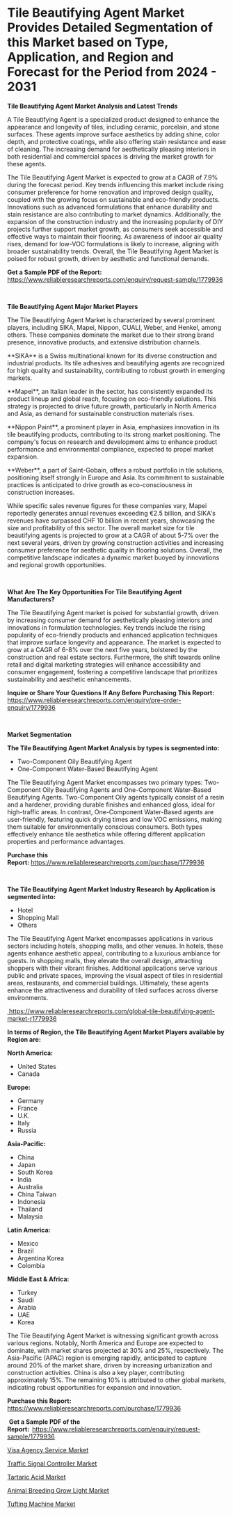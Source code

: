 <p><h1>Tile Beautifying Agent Market Provides Detailed Segmentation of this Market based on Type, Application, and Region and Forecast for the Period from 2024 - 2031</h1></p><p><strong>Tile Beautifying Agent Market Analysis and Latest Trends</strong></p>
<p><p>A Tile Beautifying Agent is a specialized product designed to enhance the appearance and longevity of tiles, including ceramic, porcelain, and stone surfaces. These agents improve surface aesthetics by adding shine, color depth, and protective coatings, while also offering stain resistance and ease of cleaning. The increasing demand for aesthetically pleasing interiors in both residential and commercial spaces is driving the market growth for these agents.</p><p>The Tile Beautifying Agent Market is expected to grow at a CAGR of 7.9% during the forecast period. Key trends influencing this market include rising consumer preference for home renovation and improved design quality, coupled with the growing focus on sustainable and eco-friendly products. Innovations such as advanced formulations that enhance durability and stain resistance are also contributing to market dynamics. Additionally, the expansion of the construction industry and the increasing popularity of DIY projects further support market growth, as consumers seek accessible and effective ways to maintain their flooring. As awareness of indoor air quality rises, demand for low-VOC formulations is likely to increase, aligning with broader sustainability trends. Overall, the Tile Beautifying Agent Market is poised for robust growth, driven by aesthetic and functional demands.</p></p>
<p><strong>Get a Sample PDF of the Report:&nbsp;</strong> <a href="https://www.reliableresearchreports.com/enquiry/request-sample/1779936?utm_campaign=7&utm_medium=2&utm_source=Github&utm_content=ia&utm_term=19122024&utm_id=tile-beautifying-agent">https://www.reliableresearchreports.com/enquiry/request-sample/1779936</a></p>
<p>&nbsp;</p>
<p><strong>Tile Beautifying Agent Major Market Players</strong></p>
<p><p>The Tile Beautifying Agent Market is characterized by several prominent players, including SIKA, Mapei, Nippon, CUALI, Weber, and Henkel, among others. These companies dominate the market due to their strong brand presence, innovative products, and extensive distribution channels.</p><p>**SIKA** is a Swiss multinational known for its diverse construction and industrial products. Its tile adhesives and beautifying agents are recognized for high quality and sustainability, contributing to robust growth in emerging markets. </p><p>**Mapei**, an Italian leader in the sector, has consistently expanded its product lineup and global reach, focusing on eco-friendly solutions. This strategy is projected to drive future growth, particularly in North America and Asia, as demand for sustainable construction materials rises.</p><p>**Nippon Paint**, a prominent player in Asia, emphasizes innovation in its tile beautifying products, contributing to its strong market positioning. The company's focus on research and development aims to enhance product performance and environmental compliance, expected to propel market expansion.</p><p>**Weber**, a part of Saint-Gobain, offers a robust portfolio in tile solutions, positioning itself strongly in Europe and Asia. Its commitment to sustainable practices is anticipated to drive growth as eco-consciousness in construction increases.</p><p>While specific sales revenue figures for these companies vary, Mapei reportedly generates annual revenues exceeding €2.5 billion, and SIKA's revenues have surpassed CHF 10 billion in recent years, showcasing the size and profitability of this sector. The overall market size for tile beautifying agents is projected to grow at a CAGR of about 5-7% over the next several years, driven by growing construction activities and increasing consumer preference for aesthetic quality in flooring solutions. Overall, the competitive landscape indicates a dynamic market buoyed by innovations and regional growth opportunities.</p></p>
<p>&nbsp;</p>
<p><strong>What Are The Key Opportunities For Tile Beautifying Agent Manufacturers?</strong></p>
<p><p>The Tile Beautifying Agent market is poised for substantial growth, driven by increasing consumer demand for aesthetically pleasing interiors and innovations in formulation technologies. Key trends include the rising popularity of eco-friendly products and enhanced application techniques that improve surface longevity and appearance. The market is expected to grow at a CAGR of 6-8% over the next five years, bolstered by the construction and real estate sectors. Furthermore, the shift towards online retail and digital marketing strategies will enhance accessibility and consumer engagement, fostering a competitive landscape that prioritizes sustainability and aesthetic enhancements.</p></p>
<p><strong>Inquire or Share Your Questions If Any Before Purchasing This Report:</strong> <a href="https://www.reliableresearchreports.com/enquiry/pre-order-enquiry/1779936?utm_campaign=7&utm_medium=2&utm_source=Github&utm_content=ia&utm_term=19122024&utm_id=tile-beautifying-agent">https://www.reliableresearchreports.com/enquiry/pre-order-enquiry/1779936</a></p>
<p>&nbsp;</p>
<p><strong>Market Segmentation</strong></p>
<p><strong>The Tile Beautifying Agent Market Analysis by types is segmented into:</strong></p>
<p><ul><li>Two-Component Oily Beautifying Agent</li><li>One-Component Water-Based Beautifying Agent</li></ul></p>
<p><p>The Tile Beautifying Agent Market encompasses two primary types: Two-Component Oily Beautifying Agents and One-Component Water-Based Beautifying Agents. Two-Component Oily agents typically consist of a resin and a hardener, providing durable finishes and enhanced gloss, ideal for high-traffic areas. In contrast, One-Component Water-Based agents are user-friendly, featuring quick drying times and low VOC emissions, making them suitable for environmentally conscious consumers. Both types effectively enhance tile aesthetics while offering different application properties and performance advantages.</p></p>
<p><strong>Purchase this Report:&nbsp;</strong><a href="https://www.reliableresearchreports.com/purchase/1779936?utm_campaign=7&utm_medium=2&utm_source=Github&utm_content=ia&utm_term=19122024&utm_id=tile-beautifying-agent">https://www.reliableresearchreports.com/purchase/1779936</a></p>
<p>&nbsp;</p>
<p><strong>The Tile Beautifying Agent Market Industry Research by Application is segmented into:</strong></p>
<p><ul><li>Hotel</li><li>Shopping Mall</li><li>Others</li></ul></p>
<p><p>The Tile Beautifying Agent Market encompasses applications in various sectors including hotels, shopping malls, and other venues. In hotels, these agents enhance aesthetic appeal, contributing to a luxurious ambiance for guests. In shopping malls, they elevate the overall design, attracting shoppers with their vibrant finishes. Additional applications serve various public and private spaces, improving the visual aspect of tiles in residential areas, restaurants, and commercial buildings. Ultimately, these agents enhance the attractiveness and durability of tiled surfaces across diverse environments.</p></p>
<p><a href="https://www.reliableresearchreports.com/global-tile-beautifying-agent-market-r1779936?utm_campaign=7&utm_medium=2&utm_source=Github&utm_content=ia&utm_term=19122024&utm_id=tile-beautifying-agent">&nbsp;https://www.reliableresearchreports.com/global-tile-beautifying-agent-market-r1779936</a></p>
<p><strong>In terms of Region, the Tile Beautifying Agent Market Players available by Region are:</strong></p>
<p>
    <p> <strong> North America: </strong>
        <ul>
            <li>United States</li>
            <li>Canada</li>
        </ul>
        </p> 
    <p> <strong> Europe: </strong>
        <ul>
            <li>Germany</li>
            <li>France</li>
            <li>U.K.</li>
            <li>Italy</li>
            <li>Russia</li>
        </ul>
        </p> 
    <p> <strong> Asia-Pacific: </strong>
        <ul>
            <li>China</li>
            <li>Japan</li>
            <li>South Korea</li>
            <li>India</li>
            <li>Australia</li>
            <li>China Taiwan</li>
            <li>Indonesia</li>
            <li>Thailand</li>
            <li>Malaysia</li>
        </ul>
        </p> 
    <p> <strong> Latin America: </strong>
        <ul>
            <li>Mexico</li>
            <li>Brazil</li>
            <li>Argentina Korea</li>
            <li>Colombia</li>
        </ul>
        </p> 
    <p> <strong> Middle East & Africa: </strong>
        <ul>
            <li>Turkey</li>
            <li>Saudi</li>
            <li>Arabia</li>
            <li>UAE</li>
            <li>Korea</li>
        </ul>
    </p>
    </p>
<p><p>The Tile Beautifying Agent Market is witnessing significant growth across various regions. Notably, North America and Europe are expected to dominate, with market shares projected at 30% and 25%, respectively. The Asia-Pacific (APAC) region is emerging rapidly, anticipated to capture around 20% of the market share, driven by increasing urbanization and construction activities. China is also a key player, contributing approximately 15%. The remaining 10% is attributed to other global markets, indicating robust opportunities for expansion and innovation.</p></p>
<p><strong>Purchase this Report: </strong><a href="https://www.reliableresearchreports.com/purchase/1779936?utm_campaign=7&utm_medium=2&utm_source=Github&utm_content=ia&utm_term=19122024&utm_id=tile-beautifying-agent">https://www.reliableresearchreports.com/purchase/1779936</a></p>
<p>&nbsp;<strong>Get a Sample PDF of the Report:&nbsp;&nbsp;</strong><a href="https://www.reliableresearchreports.com/enquiry/request-sample/1779936?utm_campaign=7&utm_medium=2&utm_source=Github&utm_content=ia&utm_term=19122024&utm_id=tile-beautifying-agent">https://www.reliableresearchreports.com/enquiry/request-sample/1779936</a></p>
<p><strong></strong></p>
<p><p><a href="https://github.com/provorikovar/Market-Research-Report-List-6/blob/main/visa-agency-service-market.md?utm_campaign=7&utm_medium=2&utm_source=Github&utm_content=ia&utm_term=19122024&utm_id=tile-beautifying-agent">Visa Agency Service Market</a></p><p><a href="https://www.linkedin.com/pulse/comprehensive-report-traffic-signal-controller-market-size-from-gniec?utm_campaign=7&utm_medium=2&utm_source=Github&utm_content=ia&utm_term=19122024&utm_id=tile-beautifying-agent">Traffic Signal Controller Market</a></p><p><a href="https://www.linkedin.com/pulse/tartaric-acid-market-growth-2024-2031-factors-behind-its-yfi1e?utm_campaign=7&utm_medium=2&utm_source=Github&utm_content=ia&utm_term=19122024&utm_id=tile-beautifying-agent">Tartaric Acid Market</a></p><p><a href="https://github.com/angelajermaine/Market-Research-Report-List-5/blob/main/animal-breeding-grow-light-market.md?utm_campaign=7&utm_medium=2&utm_source=Github&utm_content=ia&utm_term=19122024&utm_id=tile-beautifying-agent">Animal Breeding Grow Light Market</a></p><p><a href="https://www.linkedin.com/pulse/tufting-machine-market-trends-drivers-forecasted-cagr-0pogc?utm_campaign=7&utm_medium=2&utm_source=Github&utm_content=ia&utm_term=19122024&utm_id=tile-beautifying-agent">Tufting Machine Market</a></p></p>
